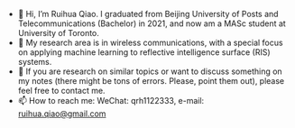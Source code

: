 - 👋 Hi, I’m Ruihua Qiao. I graduated from Beijing University of Posts and Telecommunications (Bachelor) in 2021, and now am a MASc student at University of Toronto.
- 👀 My research area is in wireless communications, with a special focus on applying machine learning to reflective intelligence surface (RIS) systems.
- 💞️ If you are research on similar topics or want to discuss something on my notes (there might be tons of errors. Please, point them out), please feel free to contact me.
- 📫 How to reach me: WeChat: qrh1122333, e-mail: ruihua.qiao@gmail.com

<!---
RuihuaQiao/RuihuaQiao is a ✨ special ✨ repository because its `README.md` (this file) appears on your GitHub profile.
You can click the Preview link to take a look at your changes.
--->
